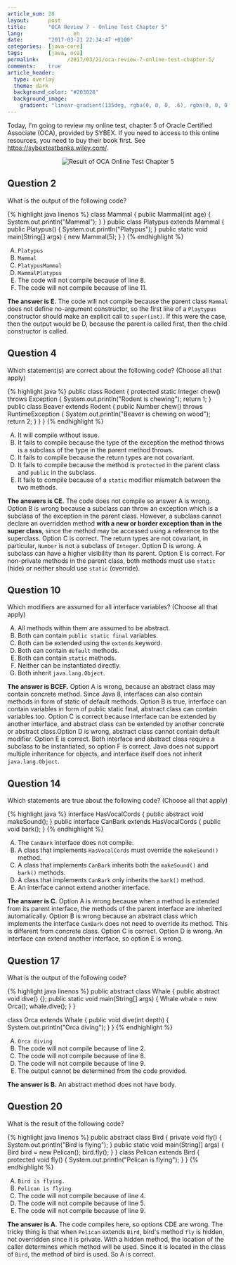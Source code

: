 ```yaml
---
article_num: 28
layout:      post
title:       "OCA Review 7 - Online Test Chapter 5"
lang:                en
date:        "2017-03-21 22:34:47 +0100"
categories:  [java-core]
tags:        [java, oca]
permalink:         /2017/03/21/oca-review-7-online-test-chapter-5/
comments:    true
article_header:
  type: overlay
  theme: dark
  background_color: "#203028"
  background_image:
    gradient: "linear-gradient(135deg, rgba(0, 0, 0, .6), rgba(0, 0, 0, .4))"
---
```


Today, I'm going to review my online test, chapter 5 of Oracle Certified
Associate (OCA), provided by SYBEX. If you need to access to this online
resources, you need to buy their book first. See
<https://sybextestbanks.wiley.com/>.

<!--more-->

<style type="text/css">
  ol { list-style-type: upper-alpha; }
</style>

<p align="center">
  <img
    src="{{ site.url }}/assets/20170321-oca-oneline-test-chapter-5.png"
    alt="Result of OCA Online Test Chapter 5">
</p>

## Question 2

What is the output of the following code?

{% highlight java linenos %}
class Mammal {
  public Mammal(int age) {
    System.out.println("Mammal");
  }
}
public class Platypus extends Mammal {
  public Platypus() {
    System.out.println("Platypus");
  }
  public static void main(String[] args) {
    new Mammal(5);
  }
}
{% endhighlight %}

1. `Platypus`
2. `Mammal`
3. `PlatypusMammal`
4. `MammalPlatypus`
5. The code will not compile because of line 8.
6. The code will not compile because of line 11.

**The answer is E.** The code will not compile because the parent class
`Mammal` does not define no-argument constructor, so the first line of a
`Playtypus` constructor should make an explicit call to `super(int)`. If this
were the case, then the output would be D, because the parent is called first,
then the child constructor is called.

## Question 4

Which statement(s) are correct about the following code? (Choose all that
apply)

{% highlight java %}
public class Rodent {
  protected static Integer chew() throws Exception {
    System.out.println("Rodent is chewing");
    return 1;
  }
  public class Beaver extends Rodent {
    public Number chew() throws RuntimeException {
      System.out.println("Beaver is chewing on wood");
      return 2;
    }
  }
}
{% endhighlight %}

1. It will compile without issue.
2. It fails to compile because the type of the exception the method throws is a
subclass of the type in the parent method throws.
3. It fails to compile because the return types are not covariant.
4. It fails to compile because the method is `protected` in the parent class
and `public` in the subclass.
5. It fails to compile because of a `static` modifier mismatch between the two
methods.

**The answers is CE.** The code does not compile so answer A is wrong. Option B
is wrong because a subclass can throw an exception which is a subclass of the
exception in the parent class. However, a subclass cannot declare an overridden
method **with a new or border exception than in the super class**, since the
method may be accessed using a reference to the superclass. Option C is
correct. The return types are not covariant, in particular, `Number` is not a
subclass of `Integer`. Option D is wrong. A subclass can have a higher
visibility than its parent. Option E is correct. For non-private methods in the
parent class, both methods must use `static` (hide) or neither should use
`static` (override).

## Question 10

Which modifiers are assumed for all interface variables? (Choose all that
apply)

1. All methods within them are assumed to be abstract.
2. Both can contain `public static final` variables.
3. Both can be extended using the `extends` keyword.
4. Both can contain `default` methods.
5. Both can contain `static` methods.
6. Neither can be instantiated directly.
7. Both inherit `java.lang.Object`.

**The answer is BCEF.** Option A is wrong, because an abstract class may
contain concrete method. Since Java 8, interfaces can also contain methods in
form of static of default methods. Option B is true, interface can contain
variables in form of public static final, abstract class can contain variables
too. Option C is correct because interface can be extended by another
interface, and abstract class can be extended by another concrete or abstract
class.Option D is wrong, abstract class cannot contain default modifier. Option
E is correct. Both interface and abstract class require a subclass to be
instantiated, so option F is correct. Java does not support multiple
inheritance for objects, and interface itself does not inherit
`java.lang.Object`.

## Question 14

Which statements are true about the following code? (Choose all that apply)

{% highlight java %}
interface HasVocalCords {
  public abstract void makeSound();
}
public interface CanBark extends HasVocalCords {
  public void bark();
}
{% endhighlight %}

1. The `CanBark` interface does not compile.
2. A class that implements `HasVocalCords` must override the `makeSound()`
method.
3. A class that implements `CanBark` inherits both the `makeSound()` and
`bark()` methods.
4. A class that implements `CanBark` only inherits the `bark()` method.
5. An interface cannot extend another interface.

**The answer is C.** Option A is wrong because when a method is extended from
its parent interface, the methods of the parent interface are inherited
automatically. Option B is wrong because an abstract class which implements
the interface `CanBark` does not need to override its method. This is different
from concrete class. Option C is correct. Option D is wrong. An interface can
extend another interface, so option E is wrong.

## Question 17

What is the output of the following code?

{% highlight java linenos %}
public abstract class Whale {
  public abstract void dive() {};
  public static void main(String[] args) {
    Whale whale = new Orca();
    whale.dive();
  }
}

class Orca extends Whale {
  public void dive(int depth) {
    System.out.println("Orca diving");
  }
}
{% endhighlight %}

1. `Orca diving`
2. The code will not compile because of line 2.
3. The code will not compile because of line 8.
4. The code will not compile because of line 9.
5. The output cannot be determined from the code provided.

**The answer is B.** An abstract method does not have body.

## Question 20

What is the result of the following code?

{% highlight java linenos %}
public abstract class Bird {
  private void fly() { System.out.println("Bird is flying"); }
  public static void main(String[] args) {
    Bird bird = new Pelican();
    bird.fly();
  }
}
class Pelican extends Bird {
  protected void fly() { System.out.println("Pelican is flying"); }
}
{% endhighlight %}

1. `Bird is flying.`
2. `Pelican is flying`
3. The code will not compile because of line 4.
4. The code will not compile because of line 5.
5. The code will not compile because of line 9.

**The answer is A.** The code compiles here, so options CDE are wrong. The
tricky thing is that when `Pelican` extends `Bird`, bird's method `fly` is
hidden, not overridden since it is private. With a hidden method, the
location of the caller determines which method will be used. Since it is
located in the class of `Bird`, the method of bird is used. So A is correct.
